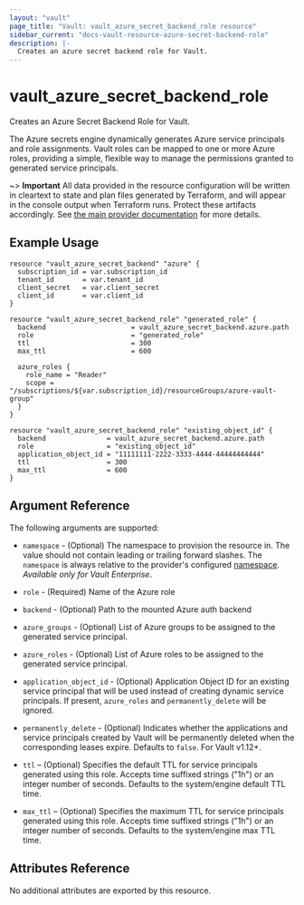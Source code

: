 ```yaml
---
layout: "vault"
page_title: "Vault: vault_azure_secret_backend_role resource"
sidebar_current: "docs-vault-resource-azure-secret-backend-role"
description: |-
  Creates an azure secret backend role for Vault.
---
```


# vault\_azure\_secret\_backend\_role

Creates an Azure Secret Backend Role for Vault.

The Azure secrets engine dynamically generates Azure service principals and role assignments. Vault roles can be mapped to one or more Azure roles, providing a simple, flexible way to manage the permissions granted to generated service principals.

~> **Important** All data provided in the resource configuration will be
written in cleartext to state and plan files generated by Terraform, and
will appear in the console output when Terraform runs. Protect these
artifacts accordingly. See
[the main provider documentation](../index.html)
for more details.

## Example Usage

```hcl
resource "vault_azure_secret_backend" "azure" {
  subscription_id = var.subscription_id
  tenant_id       = var.tenant_id
  client_secret   = var.client_secret
  client_id       = var.client_id
}

resource "vault_azure_secret_backend_role" "generated_role" {
  backend                     = vault_azure_secret_backend.azure.path
  role                        = "generated_role"
  ttl                         = 300
  max_ttl                     = 600

  azure_roles {
    role_name = "Reader"
    scope =  "/subscriptions/${var.subscription_id}/resourceGroups/azure-vault-group"
  }
}

resource "vault_azure_secret_backend_role" "existing_object_id" {
  backend               = vault_azure_secret_backend.azure.path
  role                  = "existing_object_id"
  application_object_id = "11111111-2222-3333-4444-44444444444"
  ttl                   = 300
  max_ttl               = 600
}
```

## Argument Reference

The following arguments are supported:

* `namespace` - (Optional) The namespace to provision the resource in.
  The value should not contain leading or trailing forward slashes.
  The `namespace` is always relative to the provider's configured [namespace](/docs/providers/vault#namespace).
  *Available only for Vault Enterprise*.

* `role` - (Required) Name of the Azure role
* `backend` - (Optional) Path to the mounted Azure auth backend
* `azure_groups` - (Optional) List of Azure groups to be assigned to the generated service principal.
* `azure_roles` - (Optional) List of Azure roles to be assigned to the generated service principal.
* `application_object_id` - (Optional) Application Object ID for an existing service principal that will
  be used instead of creating dynamic service principals. If present, `azure_roles` and `permanently_delete` will be ignored.
* `permanently_delete` - (Optional) Indicates whether the applications and service principals created by Vault will be permanently
  deleted when the corresponding leases expire. Defaults to `false`. For Vault v1.12+.
* `ttl` – (Optional) Specifies the default TTL for service principals generated using this role.
  Accepts time suffixed strings ("1h") or an integer number of seconds. Defaults to the system/engine default TTL time.
* `max_ttl` – (Optional) Specifies the maximum TTL for service principals generated using this role. Accepts time
  suffixed strings ("1h") or an integer number of seconds. Defaults to the system/engine max TTL time.

## Attributes Reference

No additional attributes are exported by this resource.
